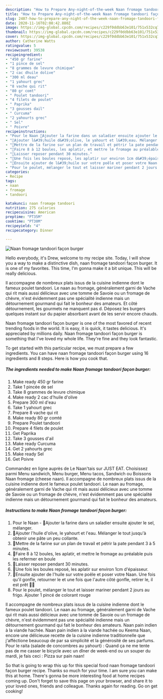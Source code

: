 ```yaml
---
description: "How to Prepare Any-night-of-the-week Naan fromage tandoori façon burger"
title: "How to Prepare Any-night-of-the-week Naan fromage tandoori façon burger"
slug: 2407-how-to-prepare-any-night-of-the-week-naan-fromage-tandoori-facon-burger
date: 2020-11-16T02:08:42.880Z
image: https://img-global.cpcdn.com/recipes/c229f0ddbb63e101/751x532cq70/naan-fromage-tandoori-facon-burger-photo-principale-de-la-recette.jpg
thumbnail: https://img-global.cpcdn.com/recipes/c229f0ddbb63e101/751x532cq70/naan-fromage-tandoori-facon-burger-photo-principale-de-la-recette.jpg
cover: https://img-global.cpcdn.com/recipes/c229f0ddbb63e101/751x532cq70/naan-fromage-tandoori-facon-burger-photo-principale-de-la-recette.jpg
author: Catherine Watts
ratingvalue: 5
reviewcount: 39538
recipeingredient:
- "450 gr farine"
- "1 pince de sel"
- "8 grammes de levure chimique"
- "2 cac dhuile dolive"
- "300 ml deau"
- "1 yahourt grec"
- "8 vache qui rit"
- "80 gr comt"
- " Poulet tandoori"
- "4 filets de poulet"
- " Paprika"
- "3 gousses dail"
- " Curcuma"
- "2 yahourts grec"
- " Sel"
- " Poivre"
recipeinstructions:
- "Pour le Naan 🔸Ajouter la farine dans un saladier ensuite ajouter le sel, mélanger."
- "🔸Ajouter l&#39;huile d&#39;olive, le yahourt et l&#39;eau. Mélanger le tout jusqu&#39;à obtenir une pâte un peu collante."
- "🔸Mettre de la farine sur un plan de travail et pétrir la pate pendant 3 à 5 minutes."
- "🔸Faire 8 à 12 boules, les aplatir, et mettre le fromage au préalable puis les refermer en boule"
- "🔸Laisser reposer pendant 30 minutes."
- "🔸Une fois les boules reposé, les aplatir sur environ 1cm d&#39;épaisseur."
- "🔸Ensuite ajouter de l&#39;huile sur votre poêle et poser votre Naan. Une fois qu&#39;il gonfle, retourner le et une fois que l&#39;autre côté gonfle, retirer le, il est prêt 👍🏻"
- "Pour le poulet, mélanger le tout et laisser mariner pendant 2 jours au frigo. Ajouter 1 pincé de colorant rouge"
categories:
- Recipe
tags:
- naan
- fromage
- tandoori

katakunci: naan fromage tandoori 
nutrition: 275 calories
recipecuisine: American
preptime: "PT35M"
cooktime: "PT30M"
recipeyield: "4"
recipecategory: Dinner

---
```



![Naan fromage tandoori façon burger](https://img-global.cpcdn.com/recipes/c229f0ddbb63e101/751x532cq70/naan-fromage-tandoori-facon-burger-photo-principale-de-la-recette.jpg)

Hello everybody, it's Drew, welcome to my recipe site. Today, I will show you a way to make a distinctive dish, naan fromage tandoori façon burger. It is one of my favorites. This time, I'm gonna make it a bit unique. This will be really delicious.

Il accompagne de nombreux plats issus de la cuisine indienne dont le fameux poulet tandoori. Le naan au fromage, généralement garni de Vache qui rit mais aussi délicieux avec une tomme de Savoie ou un fromage de chèvre, n&#39;est évidemment pas une spécialité indienne mais un détournement gourmand qui fait le bonheur des amateurs. Et côté détournement, les gourmets ne manquent pas d. Déposez les burgers quelques instant sur du papier absorbant avant de les servir encore chauds.

Naan fromage tandoori façon burger is one of the most favored of recent trending foods in the world. It is easy, it is quick, it tastes delicious. It's appreciated by millions daily. Naan fromage tandoori façon burger is something that I've loved my whole life. They're fine and they look fantastic.


To get started with this particular recipe, we must prepare a few ingredients. You can have naan fromage tandoori façon burger using 16 ingredients and 8 steps. Here is how you cook that.

<!--inarticleads1-->

##### The ingredients needed to make Naan fromage tandoori façon burger:

1. Make ready 450 gr farine
1. Take 1 pincée de sel
1. Take 8 grammes de levure chimique
1. Make ready 2 cac d&#39;huile d&#39;olive
1. Prepare 300 ml d&#39;eau
1. Take 1 yahourt grec
1. Prepare 8 vache qui rit
1. Make ready 80 gr comté
1. Prepare  Poulet tandoori
1. Prepare 4 filets de poulet
1. Get  Paprika
1. Take 3 gousses d&#39;ail
1. Make ready  Curcuma
1. Get 2 yahourts grec
1. Make ready  Sel
1. Get  Poivre


Commandez en ligne auprès de Le Naan&#39;tais sur JUST EAT. Choisissez parmi Menu sandwich, Menu burger, Menu tacos, Sandwich ou Boissons Naan fromage (cheese naan). Il accompagne de nombreux plats issus de la cuisine indienne dont le fameux poulet tandoori. Le naan au fromage, généralement garni de Vache qui rit mais aussi délicieux avec une tomme de Savoie ou un fromage de chèvre, n&#39;est évidemment pas une spécialité indienne mais un détournement gourmand qui fait le bonheur des amateurs. 

<!--inarticleads2-->

##### Instructions to make Naan fromage tandoori façon burger:

1. Pour le Naan - 🔸Ajouter la farine dans un saladier ensuite ajouter le sel, mélanger.
1. 🔸Ajouter l&#39;huile d&#39;olive, le yahourt et l&#39;eau. Mélanger le tout jusqu&#39;à obtenir une pâte un peu collante.
1. 🔸Mettre de la farine sur un plan de travail et pétrir la pate pendant 3 à 5 minutes.
1. 🔸Faire 8 à 12 boules, les aplatir, et mettre le fromage au préalable puis les refermer en boule
1. 🔸Laisser reposer pendant 30 minutes.
1. 🔸Une fois les boules reposé, les aplatir sur environ 1cm d&#39;épaisseur.
1. 🔸Ensuite ajouter de l&#39;huile sur votre poêle et poser votre Naan. Une fois qu&#39;il gonfle, retourner le et une fois que l&#39;autre côté gonfle, retirer le, il est prêt 👍🏻
1. Pour le poulet, mélanger le tout et laisser mariner pendant 2 jours au frigo. Ajouter 1 pincé de colorant rouge


Il accompagne de nombreux plats issus de la cuisine indienne dont le fameux poulet tandoori. Le naan au fromage, généralement garni de Vache qui rit mais aussi délicieux avec une tomme de Savoie ou un fromage de chèvre, n&#39;est évidemment pas une spécialité indienne mais un détournement gourmand qui fait le bonheur des amateurs. Naan pain indien à la viande hachée. Naan pain indien à la viande hachée ou Keema Naan, encore une délicieuse recette de la cuisine indienne traditionnelle que j&#39;afféctione beaucoup de par sa simplicité et la générosité de ses parfums. Pour le raita (salade de concombres au yahourt) : Quand ça ne me tente pas de me casser le bicycle avec un dîner de week-end ou un souper du mardi, je fais ceci : Pizza sur pain naan! 

So that is going to wrap this up for this special food naan fromage tandoori façon burger recipe. Thanks so much for your time. I am sure you can make this at home. There's gonna be more interesting food at home recipes coming up. Don't forget to save this page on your browser, and share it to your loved ones, friends and colleague. Thanks again for reading. Go on get cooking!
